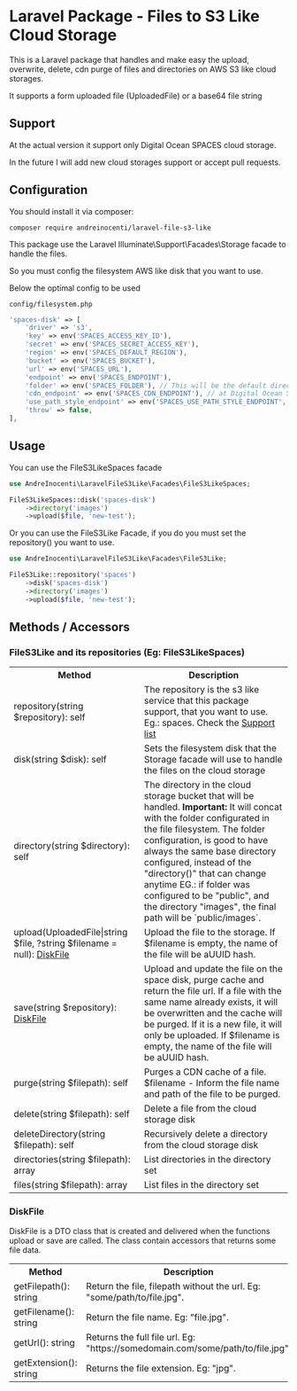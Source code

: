 # Laravel Package - Files to S3 Like Cloud Storage

This is a Laravel package that handles and make easy the upload, overwrite, delete, cdn purge of files and directories on AWS S3 like cloud storages.

It supports a form uploaded file (UploadedFile) or a base64 file string


## Support

At the actual version it support only Digital Ocean SPACES cloud storage.

In the future I will add new cloud storages support or accept pull requests.

## Configuration

You should install it via composer:

`composer require andreinocenti/laravel-file-s3-like`

This package use the Laravel Illuminate\Support\Facades\Storage facade to handle the files.

So you must config the filesystem AWS like disk that you want to use.

Below the optimal config to be used

`config/filesystem.php`
```php
'spaces-disk' => [
    'driver' => 's3',
    'key' => env('SPACES_ACCESS_KEY_ID'),
    'secret' => env('SPACES_SECRET_ACCESS_KEY'),
    'region' => env('SPACES_DEFAULT_REGION'),
    'bucket' => env('SPACES_BUCKET'),
    'url' => env('SPACES_URL'),
    'endpoint' => env('SPACES_ENDPOINT'),
    'folder' => env('SPACES_FOLDER'), // This will be the default directory used. It can be empty, if so the default directory will be the bucket root
    'cdn_endpoint' => env('SPACES_CDN_ENDPOINT'), // at Digital Ocean Spaces the CDN is auto set when a file is uploaded. So set here the cdn_endpoint (edge)
    'use_path_style_endpoint' => env('SPACES_USE_PATH_STYLE_ENDPOINT', false),
    'throw' => false,
],
```

## Usage

You can use the FileS3LikeSpaces facade
```php
use AndreInocenti\LaravelFileS3Like\Facades\FileS3LikeSpaces;

FileS3LikeSpaces::disk('spaces-disk')
    ->directory('images')
    ->upload($file, 'new-test');
```

Or you can use the FileS3Like Facade, if you do you must set the repository() you want to use.
```php
use AndreInocenti\LaravelFileS3Like\Facades\FileS3Like;

FileS3Like::repository('spaces')
    ->disk('spaces-disk')
    ->directory('images')
    ->upload($file, 'new-test');
```


## Methods / Accessors

### FileS3Like and its repositories (Eg: FileS3LikeSpaces)
<table>
    <tr>
        <th>Method</th>
        <th>Description</th>
    </tr>
    <tr>
        <td>repository(string $repository): self</td>
        <td>
            The repository is the s3 like service that this package support, that you want to use. Eg.: spaces. Check the <a href="#support">Support list</a>
        </td>
    </tr>
    <tr>
        <td>disk(string $disk): self</td>
        <td>
            Sets the filesystem disk that the Storage facade will use to handle the files on the cloud storage
        </td>
    </tr>
    <tr>
        <td>directory(string $directory): self</td>
        <td>
            The directory in the cloud storage bucket that will be handled. <b>Important:</b> It will concat with the folder configurated in the file filesystem.
            The folder configuration, is good to have always the same base directory configured, instead of the "directory()" that can change anytime
            EG.: if folder was configured to be "public", and the directory "images", the final path will be `public/images`.
        </td>
    </tr>
    <tr>
        <td>upload(UploadedFile|string $file, ?string $filename = null): <a href="#diskfile">DiskFile</a></td>
        <td>
            Upload the file to the storage.
            If $filename is empty, the name of the file will be aUUID hash.
        </td>
    </tr>
    <tr>
        <td>save(string $repository): <a href="#diskfile">DiskFile</a></td>
        <td>
            Upload and update the file on the space disk, purge cache and return the file url.
            If a file with the same name already exists, it will be overwritten and  the cache will be purged.
            If it is a new file, it will only be uploaded.
            If $filename is empty, the name of the file will be aUUID hash.
        </td>
    </tr>
    <tr>
        <td>purge(string $filepath): self</td>
        <td>
            Purges a CDN cache of a file. $filename - Inform the file name and path of the file to be purged.
        </td>
    </tr>
    <tr>
        <td>delete(string $filepath): self</td>
        <td>
            Delete a file from the cloud storage disk
        </td>
    </tr>
    <tr>
        <td>deleteDirectory(string $filepath): self</td>
        <td>
            Recursively delete a directory from the cloud storage disk
        </td>
    </tr>
    <tr>
        <td>directories(string $filepath): array</td>
        <td>
            List directories in the directory set
        </td>
    </tr>
    <tr>
        <td>files(string $filepath): array</td>
        <td>
            List files in the directory set
        </td>
    </tr>
</table>

### DiskFile

DiskFile is a DTO class that is created and delivered when the functions upload or save are called.
The class contain accessors that returns some file data.

<table>
    <tr>
        <th>Method</th>
        <th>Description</th>
    </tr>
    <tr>
        <td>getFilepath(): string</td>
        <td>
            Return the file, filepath without the url. Eg: "some/path/to/file.jpg".
        </td>
    </tr>
    <tr>
        <td>getFilename(): string</td>
        <td>
            Return the file name. Eg: "file.jpg".
        </td>
    </tr>
    <tr>
        <td>getUrl(): string</td>
        <td>
            Returns the full file url. Eg: "https://somedomain.com/some/path/to/file.jpg".
        </td>
    </tr>
    <tr>
        <td>getExtension(): string</td>
        <td>
            Returns the file extension. Eg: "jpg".
        </td>
    </tr>
</table>